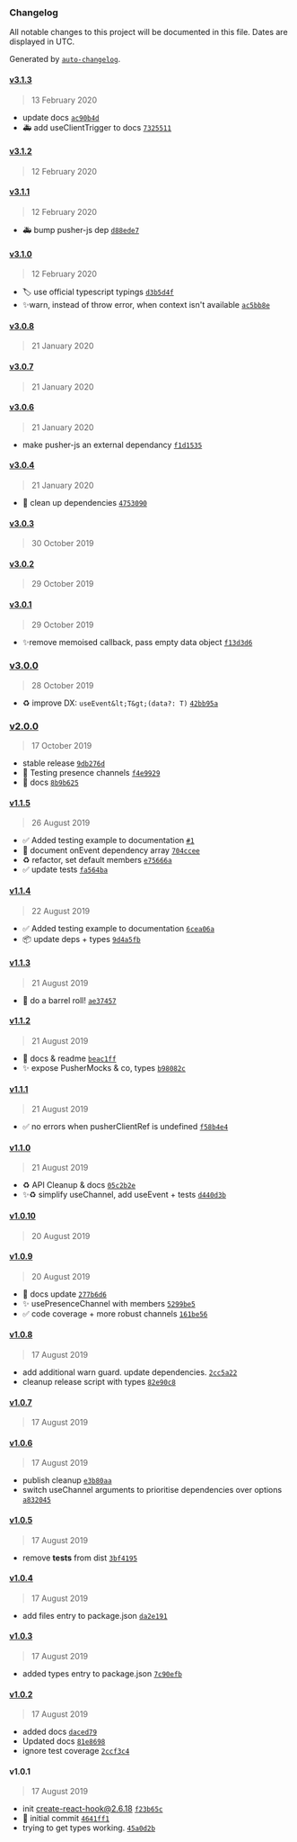 ### Changelog

All notable changes to this project will be documented in this file. Dates are displayed in UTC.

Generated by [`auto-changelog`](https://github.com/CookPete/auto-changelog).

#### [v3.1.3](https://github.com/mayteio/use-pusher/compare/v3.1.2...v3.1.3)

> 13 February 2020

- update docs [`ac90b4d`](https://github.com/mayteio/use-pusher/commit/ac90b4d9cfe4513eaf998c8898f5ba7f1c95c620)
- 🚑 add useClientTrigger to docs [`7325511`](https://github.com/mayteio/use-pusher/commit/732551127de0686661163e6050b09349054a8b34)

#### [v3.1.2](https://github.com/mayteio/use-pusher/compare/v3.1.1...v3.1.2)

> 12 February 2020

#### [v3.1.1](https://github.com/mayteio/use-pusher/compare/v3.1.0...v3.1.1)

> 12 February 2020

- 🚑 bump pusher-js dep [`d88ede7`](https://github.com/mayteio/use-pusher/commit/d88ede727c6f8aeb64757d451540851aec252ea5)

#### [v3.1.0](https://github.com/mayteio/use-pusher/compare/v3.0.8...v3.1.0)

> 12 February 2020

- 🏷 use official typescript typings [`d3b5d4f`](https://github.com/mayteio/use-pusher/commit/d3b5d4f7acc5d8d0a593ebf752d7d23fe94a58c5)
- ✨warn, instead of throw error, when context isn't available [`ac5bb8e`](https://github.com/mayteio/use-pusher/commit/ac5bb8e75520f55e749aa1ddf0981a1acf3ea4d8)

#### [v3.0.8](https://github.com/mayteio/use-pusher/compare/v3.0.7...v3.0.8)

> 21 January 2020

#### [v3.0.7](https://github.com/mayteio/use-pusher/compare/v3.0.6...v3.0.7)

> 21 January 2020

#### [v3.0.6](https://github.com/mayteio/use-pusher/compare/v3.0.4...v3.0.6)

> 21 January 2020

- make pusher-js an external dependancy [`f1d1535`](https://github.com/mayteio/use-pusher/commit/f1d1535267e8d8565122c00319f32d03a7e6a329)

#### [v3.0.4](https://github.com/mayteio/use-pusher/compare/v3.0.3...v3.0.4)

> 21 January 2020

- 🧹 clean up dependencies [`4753090`](https://github.com/mayteio/use-pusher/commit/47530903e5f31fbc46cb714f6896a217776d4048)

#### [v3.0.3](https://github.com/mayteio/use-pusher/compare/v3.0.2...v3.0.3)

> 30 October 2019

#### [v3.0.2](https://github.com/mayteio/use-pusher/compare/v3.0.1...v3.0.2)

> 29 October 2019

#### [v3.0.1](https://github.com/mayteio/use-pusher/compare/v3.0.0...v3.0.1)

> 29 October 2019

- ✨remove memoised callback, pass empty data object [`f13d3d6`](https://github.com/mayteio/use-pusher/commit/f13d3d6f4bb9fd429d9b6555a56fb66d47281ad4)

### [v3.0.0](https://github.com/mayteio/use-pusher/compare/v2.0.0...v3.0.0)

> 28 October 2019

- ♻️ improve DX: `useEvent&lt;T&gt;(data?: T)` [`42bb95a`](https://github.com/mayteio/use-pusher/commit/42bb95a48bb8b42c038166b5b557fea446d84607)

### [v2.0.0](https://github.com/mayteio/use-pusher/compare/v1.1.5...v2.0.0)

> 17 October 2019

- stable release [`9db276d`](https://github.com/mayteio/use-pusher/commit/9db276d02627ec8386e69f42ea64b13dbc679477)
- 📝 Testing presence channels [`f4e9929`](https://github.com/mayteio/use-pusher/commit/f4e9929fabccc5a78c1adbba394204005e146c3a)
- 📝 docs [`8b9b625`](https://github.com/mayteio/use-pusher/commit/8b9b625101355d1f4bbeeee6a6fff87f135df571)

#### [v1.1.5](https://github.com/mayteio/use-pusher/compare/v1.1.4...v1.1.5)

> 26 August 2019

- ✅ Added testing example to documentation [`#1`](https://github.com/mayteio/use-pusher/pull/1)
- 📝 document onEvent dependency array [`704ccee`](https://github.com/mayteio/use-pusher/commit/704ccee522a71b1e87814671621a3afa5da97d7c)
- ♻️ refactor, set default members [`e75666a`](https://github.com/mayteio/use-pusher/commit/e75666a88783637f865a812209fabb5527c4b15a)
- ✅ update tests [`fa564ba`](https://github.com/mayteio/use-pusher/commit/fa564ba5417ceded98fd369e2cb01d26d4e3d0f0)

#### [v1.1.4](https://github.com/mayteio/use-pusher/compare/v1.1.3...v1.1.4)

> 22 August 2019

- ✅ Added testing example to documentation [`6cea06a`](https://github.com/mayteio/use-pusher/commit/6cea06af5999b6ced3fe760c251838692777b0f5)
- 📦 update deps + types [`9d4a5fb`](https://github.com/mayteio/use-pusher/commit/9d4a5fb53c797386d4d9d2c66a89c46030fc5a65)

#### [v1.1.3](https://github.com/mayteio/use-pusher/compare/v1.1.2...v1.1.3)

> 21 August 2019

- 🧹 do a barrel roll! [`ae37457`](https://github.com/mayteio/use-pusher/commit/ae37457d17388cc9cdad4ee97be3c28c0aad9684)

#### [v1.1.2](https://github.com/mayteio/use-pusher/compare/v1.1.1...v1.1.2)

> 21 August 2019

- 📝 docs & readme [`beac1ff`](https://github.com/mayteio/use-pusher/commit/beac1ff63121450ad3dbc18df3a1719b59e3d518)
- ✨ expose PusherMocks & co, types [`b98082c`](https://github.com/mayteio/use-pusher/commit/b98082c0b9d2adc5785d28b097dad462692a0acd)

#### [v1.1.1](https://github.com/mayteio/use-pusher/compare/v1.1.0...v1.1.1)

> 21 August 2019

- ✅ no errors when pusherClientRef is undefined [`f58b4e4`](https://github.com/mayteio/use-pusher/commit/f58b4e43e75300f34a92e83a663256f22ffdd81c)

#### [v1.1.0](https://github.com/mayteio/use-pusher/compare/v1.0.10...v1.1.0)

> 21 August 2019

- ♻️ API Cleanup & docs [`05c2b2e`](https://github.com/mayteio/use-pusher/commit/05c2b2e6ff4252a0d05824588f3aa7e8a9ea2aab)
- ✨♻️ simplify useChannel, add useEvent + tests [`d440d3b`](https://github.com/mayteio/use-pusher/commit/d440d3b1ebd36742ac094a67716d9dc4409352f0)

#### [v1.0.10](https://github.com/mayteio/use-pusher/compare/v1.0.9...v1.0.10)

> 20 August 2019

#### [v1.0.9](https://github.com/mayteio/use-pusher/compare/v1.0.8...v1.0.9)

> 20 August 2019

- 📝 docs update [`277b6d6`](https://github.com/mayteio/use-pusher/commit/277b6d6c19b337b79381aebbdd3aab9f236b5f5b)
- ✨ usePresenceChannel with members [`5299be5`](https://github.com/mayteio/use-pusher/commit/5299be5281e55299dbdada441182cd5effbe03e5)
- ✅ code coverage + more robust channels [`161be56`](https://github.com/mayteio/use-pusher/commit/161be560d1790f1454206185a81e8ff0512f61a6)

#### [v1.0.8](https://github.com/mayteio/use-pusher/compare/v1.0.7...v1.0.8)

> 17 August 2019

- add additional warn guard. update dependencies. [`2cc5a22`](https://github.com/mayteio/use-pusher/commit/2cc5a22fc03fb9cc4557d8c39913d9bed90bee64)
- cleanup release script with types [`82e90c8`](https://github.com/mayteio/use-pusher/commit/82e90c859ef1e67334cb3a6350ef694169bdb2c8)

#### [v1.0.7](https://github.com/mayteio/use-pusher/compare/v1.0.6...v1.0.7)

> 17 August 2019

#### [v1.0.6](https://github.com/mayteio/use-pusher/compare/v1.0.5...v1.0.6)

> 17 August 2019

- publish cleanup [`e3b80aa`](https://github.com/mayteio/use-pusher/commit/e3b80aa69a66c5b5ea39a1d5199ad9d9e8ca2151)
- switch useChannel arguments to prioritise dependencies over options [`a832045`](https://github.com/mayteio/use-pusher/commit/a832045aedf3d9b7334f9500d8b5b29deb28976f)

#### [v1.0.5](https://github.com/mayteio/use-pusher/compare/v1.0.4...v1.0.5)

> 17 August 2019

- remove **tests** from dist [`3bf4195`](https://github.com/mayteio/use-pusher/commit/3bf4195df85b7f4903fdd0b264e95e2199fdcc51)

#### [v1.0.4](https://github.com/mayteio/use-pusher/compare/v1.0.3...v1.0.4)

> 17 August 2019

- add files entry to package.json [`da2e191`](https://github.com/mayteio/use-pusher/commit/da2e191a60d5e831042a24c5eb3c2590cc30169f)

#### [v1.0.3](https://github.com/mayteio/use-pusher/compare/v1.0.2...v1.0.3)

> 17 August 2019

- added types entry to package.json [`7c90efb`](https://github.com/mayteio/use-pusher/commit/7c90efb170bc419a9fc9b63607fbd01bec920621)

#### [v1.0.2](https://github.com/mayteio/use-pusher/compare/v1.0.1...v1.0.2)

> 17 August 2019

- added docs [`daced79`](https://github.com/mayteio/use-pusher/commit/daced79c2bbaf4618ff16f36e8bb268a68e653db)
- Updated docs [`81e8698`](https://github.com/mayteio/use-pusher/commit/81e86982daa8a68d8e2ce588b6941f8561524588)
- ignore test coverage [`2ccf3c4`](https://github.com/mayteio/use-pusher/commit/2ccf3c45fc72f2b851d2ca61bd16843cbb1e84b2)

#### v1.0.1

> 17 August 2019

- init create-react-hook@2.6.18 [`f23b65c`](https://github.com/mayteio/use-pusher/commit/f23b65c9e01606e436f409bcebea0b3851ce531e)
- 🎉 initial commit [`4641ff1`](https://github.com/mayteio/use-pusher/commit/4641ff1fd6acd0e36cadd399dc088e2c5c6fbfa1)
- trying to get types working. [`45a0d2b`](https://github.com/mayteio/use-pusher/commit/45a0d2bf975e8e40cf09b76c79ea7f85e82e3b62)
